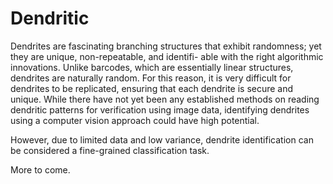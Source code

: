 # Dendritic

Dendrites are fascinating branching structures that exhibit
randomness; yet they are unique, non-repeatable, and identifi-
able with the right algorithmic innovations. Unlike barcodes,
which are essentially linear structures, dendrites are naturally
random. For this reason, it is very difficult for dendrites to be
replicated, ensuring that each dendrite is secure and unique.
While there have not yet been any established methods on
reading dendritic patterns for verification using image data,
identifying dendrites using a computer vision approach could
have high potential. 

However, due to limited data and low variance, dendrite identification 
can be considered a fine-grained classification task.

More to come.
